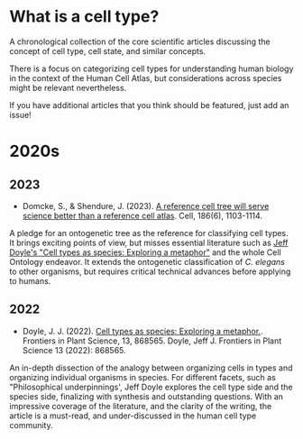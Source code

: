 # What is a cell type? 

A chronological collection of the core scientific articles discussing the concept of cell type, cell state, and similar concepts.

There is a focus on categorizing cell types for understanding human biology in the context of the Human Cell Atlas, but considerations across species might be relevant nevertheless.

If you have additional articles that you think should be featured, just add an issue! 

# 2020s

## 2023 

- Domcke, S., & Shendure, J. (2023). [A reference cell tree will serve science better than a reference cell atlas](https://doi.org/10.1016/j.cell.2023.02.016). Cell, 186(6), 1103-1114.

A pledge for an ontogenetic tree as the reference for classifying cell types. It brings exciting points of view, but misses essential literature such as [Jeff Doyle's "Cell types as species: Exploring a metaphor"](https://doi.org/10.3389/fpls.2022.868565) and the whole Cell Ontology endeavor. It extends the ontogenetic classification of *C. elegans* to other organisms, but requires critical technical advances before applying to humans.


## 2022 

- Doyle, J. J. (2022). [Cell types as species: Exploring a metaphor.](https://doi.org/10.3389/fpls.2022.868565). Frontiers in Plant Science, 13, 868565. Doyle, Jeff J.  Frontiers in Plant Science 13 (2022): 868565.

An in-depth dissection of the analogy between organizing cells in types and organizing individual organisms in species. For different facets, such as "Philosophical underpinnings', Jeff Doyle explores the cell type side and the species side, finalizing with synthesis and outstanding questions. With an impressive coverage of the literature, and the clarity of the writing, the article is a must-read, and under-discussed in the human cell type community.  


